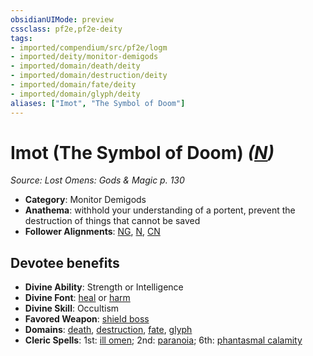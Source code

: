 ```yaml
---
obsidianUIMode: preview
cssclass: pf2e,pf2e-deity
tags:
- imported/compendium/src/pf2e/logm
- imported/deity/monitor-demigods
- imported/domain/death/deity
- imported/domain/destruction/deity
- imported/domain/fate/deity
- imported/domain/glyph/deity
aliases: ["Imot", "The Symbol of Doom"]
---
```

# Imot (The Symbol of Doom) *([N](neutral-b1.md))*  
*Source: Lost Omens: Gods & Magic p. 130*  

- **Category**: Monitor Demigods
- **Anathema**: withhold your understanding of a portent, prevent the destruction of things that cannot be saved
- **Follower Alignments**: [NG](neutral-good-b1.md), [N](neutral-b1.md), [CN](chaotic-neutral-b1.md)

## Devotee benefits

- **Divine Ability**: Strength or Intelligence
- **Divine Font**: [heal](../../spells/heal.md) or [harm](../../spells/harm.md)
- **Divine Skill**: Occultism
- **Favored Weapon**: [shield boss](../../equipment/items/shield-boss.md)
- **Domains**: [death](../domains.md#Death), [destruction](../domains.md#Destruction), [fate](../domains.md#Fate), [glyph](../domains.md#Glyph)
- **Cleric Spells**: 1st: [ill omen](../../spells/ill-omen-logm.md); 2nd: [paranoia](../../spells/paranoia.md); 6th: [phantasmal calamity](../../spells/phantasmal-calamity.md)